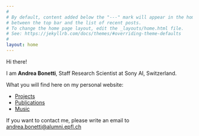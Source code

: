 ```yaml
---
#
# By default, content added below the "---" mark will appear in the home page
# between the top bar and the list of recent posts.
# To change the home page layout, edit the _layouts/home.html file.
# See: https://jekyllrb.com/docs/themes/#overriding-theme-defaults
#
layout: home
---
```


Hi there!

I am **Andrea Bonetti**, Staff Research Scientist at Sony AI, Switzerland.

What you will find here on my personal website:
- [Projects](projects.md)
- [Publications](publications.md)
- [Music](music.md)

If you want to contact me, please write an email to [andrea.bonetti@alumni.epfl.ch ](mailto:andrea.bonetti@alumni.epfl.ch)
